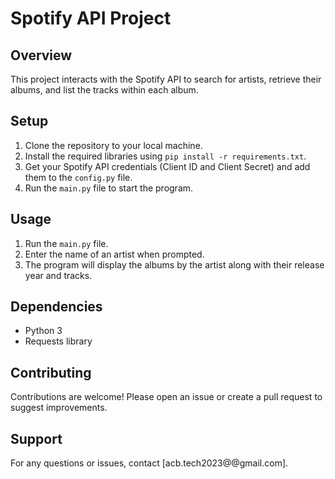 # Spotify API Project

## Overview
This project interacts with the Spotify API to search for artists, retrieve their albums, and list the tracks within each album.

## Setup
1. Clone the repository to your local machine.
2. Install the required libraries using `pip install -r requirements.txt`.
3. Get your Spotify API credentials (Client ID and Client Secret) and add them to the `config.py` file.
4. Run the `main.py` file to start the program.

## Usage
1. Run the `main.py` file.
2. Enter the name of an artist when prompted.
3. The program will display the albums by the artist along with their release year and tracks.

## Dependencies
- Python 3
- Requests library

## Contributing
Contributions are welcome! Please open an issue or create a pull request to suggest improvements.

## Support
For any questions or issues, contact [acb.tech2023@@gmail.com].
